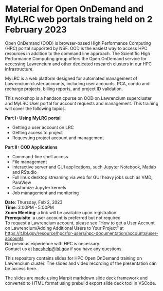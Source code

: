 # Material for Open OnDemand and MyLRC web portals traing held on 2 February 2023

Open OnDemand (OOD) is browser-based High Performance Computing (HPC) portal supported by NSF. OOD is the easiest way to access HPC resources in addition to the command line approach. The Scientific High Performance Computing group offers the Open OnDemand service for accessing Lawrencium and other dedicated research clusters in our HPC infrastructure.

MyLRC is a web platform designed for automated management of Lawrencium cluster accounts, including user accounts, PCA, condo and recharge projects, billing reports, and project ID validation.

This workshop is a handson cpurse on OOD on Lawrencium supercluster and MyLRC User portal for account requests and management. This training will cover the following topics.

**Part I : Using MyLRC portal**
- Getting a user account on LRC
- Getting access to project
- Requesting project account and management

**Part II : OOD Applications**
- Command-line shell access
- File management
- Interactive server and GUI applications, such Jupyter Notebook, Matlab and RStudio
- Full linux desktop streaming via web for GUI heavy jobs such as VMD, ParaView
- Customize Jupyter kernels 
- Job management and monitoring



**Date**: Thursday, Feb 2, 2023\
**Time**: 3:00PM - 5:00PM\
**Zoom Meeting**: a link will be available upon registration\
**Prerequisite**: a user account is preferred but not required\
To request a Lawrencium account, please see “How to get a User Account on Lawrencium/Adding Additional Users to Your Project” at https://it.lbl.gov/resource/hpc/for-users/hpc-documentation/accounts/user-accounts \
No previous experience with HPC is necessary.\
Contact us at hpcshelp@lbl.gov if you have any questions.

This repository contains slides for HPC Open OnDemand training on Lawrencium cluster. The slides and video recording of the presentation can be access here.

The slides are made using [Marpit](https://marpit.marp.app) markdown slide deck framework and converted to HTML format using prebuild export slide deck tool in VSCode.
